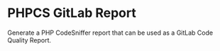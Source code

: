 # PHPCS GitLab Report

Generate a PHP CodeSniffer report that can be used as a GitLab Code Quality Report.

